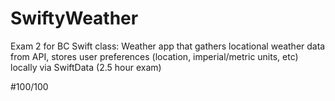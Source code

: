 # SwiftyWeather
 Exam 2 for BC Swift class: Weather app that gathers locational weather data from API, stores user preferences (location, imperial/metric units, etc) locally via SwiftData (2.5 hour exam)

#100/100
